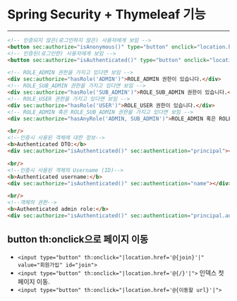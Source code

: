 # Spring Security + Thymeleaf 기능

---
```html
<!-- 인증되지 않은(로그인하지 않은) 사용자에게 보임 -->
<button sec:authorize="isAnonymous()" type="button" onclick="location.href='/admin/loginView'">로그인</button>
<!-- 인증된(로그인한) 사용자에게 보임 -->
<button sec:authorize="isAuthenticated()" type="button" onclick="location.href='/admin/logout'">로그아웃</button>

<!-- ROLE_ADMIN 권한을 가지고 있다면 보임 -->
<div sec:authorize="hasRole('ADMIN')">ROLE_ADMIN 권한이 있습니다.</div>
<!-- ROLE_SUB_ADMIN 권한을 가지고 있다면 보임 -->
<div sec:authorize="hasRole('SUB_ADMIN')">ROLE_SUB_ADMIN 권한이 있습니다.</div>
<!-- ROLE_USER 권한을 가지고 있다면 보임 -->
<div sec:authorize="hasRole('USER')">ROLE_USER 권한이 있습니다.</div>
<!-- ROLE_ADMIN 혹은 ROLE_SUB_ADMIN 권한을 가지고 있다면 보임 -->
<div sec:authorize="hasAnyRole('ADMIN, SUB_ADMIN')">ROLE_ADMIN 혹은 ROLE_SUB_ADMIN 권한이 있습니다.</div>

<br/>
<!--인증시 사용된 객체에 대한 정보-->
<b>Authenticated DTO:</b>
<div sec:authorize="isAuthenticated()" sec:authentication="principal"></div>

<br/>
<!--인증시 사용된 객체의 Username (ID)-->
<b>Authenticated username:</b>
<div sec:authorize="isAuthenticated()" sec:authentication="name"></div>

<br/>
<!--객체의 권한-->
<b>Authenticated admin role:</b>
<div sec:authorize="isAuthenticated()" sec:authentication="principal.authorities"></div>
```

## button th:onclick으로 페이지 이동

- `<input type="button" th:onclick="|location.href='@{join}'|" value="회원가입" id="join">`
- `<input type="button" th:onclick="|location.href='@{/}'|">` 인덱스 첫 페이지 이동.
- `<input type="button" th:onclick="|location.href='@{이동할 url}'|"> `


